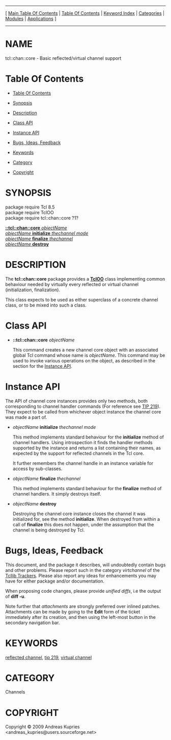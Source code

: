 
[//000000001]: # (tcl::chan::core \- Reflected/virtual channel support)
[//000000002]: # (Generated from file 'core\.man' by tcllib/doctools with format 'markdown')
[//000000003]: # (Copyright &copy; 2009 Andreas Kupries <andreas\_kupries@users\.sourceforge\.net>)
[//000000004]: # (tcl::chan::core\(n\) 1 tcllib "Reflected/virtual channel support")

<hr> [ <a href="../../../../toc.md">Main Table Of Contents</a> &#124; <a
href="../../../toc.md">Table Of Contents</a> &#124; <a
href="../../../../index.md">Keyword Index</a> &#124; <a
href="../../../../toc0.md">Categories</a> &#124; <a
href="../../../../toc1.md">Modules</a> &#124; <a
href="../../../../toc2.md">Applications</a> ] <hr>

# NAME

tcl::chan::core \- Basic reflected/virtual channel support

# <a name='toc'></a>Table Of Contents

  - [Table Of Contents](#toc)

  - [Synopsis](#synopsis)

  - [Description](#section1)

  - [Class API](#section2)

  - [Instance API](#section3)

  - [Bugs, Ideas, Feedback](#section4)

  - [Keywords](#keywords)

  - [Category](#category)

  - [Copyright](#copyright)

# <a name='synopsis'></a>SYNOPSIS

package require Tcl 8\.5  
package require TclOO  
package require tcl::chan::core ?1?  

[__::tcl::chan::core__ *objectName*](#1)  
[*objectName* __initialize__ *thechannel* *mode*](#2)  
[*objectName* __finalize__ *thechannel*](#3)  
[*objectName* __destroy__](#4)  

# <a name='description'></a>DESCRIPTION

The __tcl::chan::core__ package provides a
__[TclOO](\.\./\.\./\.\./\.\./index\.md\#tcloo)__ class implementing common
behaviour needed by virtually every reflected or virtual channel
\(initialization, finalization\)\.

This class expects to be used as either superclass of a concrete channel class,
or to be mixed into such a class\.

# <a name='section2'></a>Class API

  - <a name='1'></a>__::tcl::chan::core__ *objectName*

    This command creates a new channel core object with an associated global Tcl
    command whose name is *objectName*\. This command may be used to invoke
    various operations on the object, as described in the section for the
    [Instance API](#section3)\.

# <a name='section3'></a>Instance API

The API of channel core instances provides only two methods, both corresponding
to channel handler commands \(For reference see [TIP
219](http:/tip\.tcl\.tk/219)\)\. They expect to be called from whichever object
instance the channel core was made a part of\.

  - <a name='2'></a>*objectName* __initialize__ *thechannel* *mode*

    This method implements standard behaviour for the __initialize__ method
    of channel handlers\. Using introspection it finds the handler methods
    supported by the instance and returns a list containing their names, as
    expected by the support for reflected channels in the Tcl core\.

    It further remembers the channel handle in an instance variable for access
    by sub\-classes\.

  - <a name='3'></a>*objectName* __finalize__ *thechannel*

    This method implements standard behaviour for the __finalize__ method of
    channel handlers\. It simply destroys itself\.

  - <a name='4'></a>*objectName* __destroy__

    Destroying the channel core instance closes the channel it was initialized
    for, see the method __initialize__\. When destroyed from within a call of
    __finalize__ this does not happen, under the assumption that the channel
    is being destroyed by Tcl\.

# <a name='section4'></a>Bugs, Ideas, Feedback

This document, and the package it describes, will undoubtedly contain bugs and
other problems\. Please report such in the category *virtchannel* of the
[Tcllib Trackers](http://core\.tcl\.tk/tcllib/reportlist)\. Please also report
any ideas for enhancements you may have for either package and/or documentation\.

When proposing code changes, please provide *unified diffs*, i\.e the output of
__diff \-u__\.

Note further that *attachments* are strongly preferred over inlined patches\.
Attachments can be made by going to the __Edit__ form of the ticket
immediately after its creation, and then using the left\-most button in the
secondary navigation bar\.

# <a name='keywords'></a>KEYWORDS

[reflected channel](\.\./\.\./\.\./\.\./index\.md\#reflected\_channel), [tip
219](\.\./\.\./\.\./\.\./index\.md\#tip\_219), [virtual
channel](\.\./\.\./\.\./\.\./index\.md\#virtual\_channel)

# <a name='category'></a>CATEGORY

Channels

# <a name='copyright'></a>COPYRIGHT

Copyright &copy; 2009 Andreas Kupries <andreas\_kupries@users\.sourceforge\.net>
